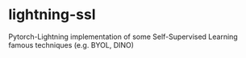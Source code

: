 # lightning-ssl
Pytorch-Lightning implementation of some Self-Supervised Learning famous techniques (e.g. BYOL, DINO)

